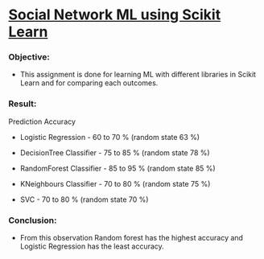 <!DOCTYPE html>
<html>
 <body>
  
  <a href="https://github.com/athulyesudas/Edubridge-Data-Analytics/blob/main/Assignments/Social%20Network%20ML%20(Python)/social%20network.ipynb"><h1>Social Network ML using Scikit Learn</h1></a>



### Objective:
 - This assignment is done for learning ML with different libraries in Scikit Learn and for comparing each outcomes.

### Result:

 Prediction Accuracy

  - Logistic Regression - 60 to 70 %  (random state 63 %)

 - DecisionTree Classifier - 75 to 85 %  (random state 78 %)

 - RandomForest Classifier - 85 to 95 %  (random state 85 %)
 
 - KNeighbours Classifier - 70 to 80 %  (random state 75 %)

 - SVC - 70 to 80 %  (random state 70 %)

### Conclusion:

 - From this observation Random forest has the highest accuracy and Logistic Regression has the least accuracy.
 
 
 
 </body>
</html>


